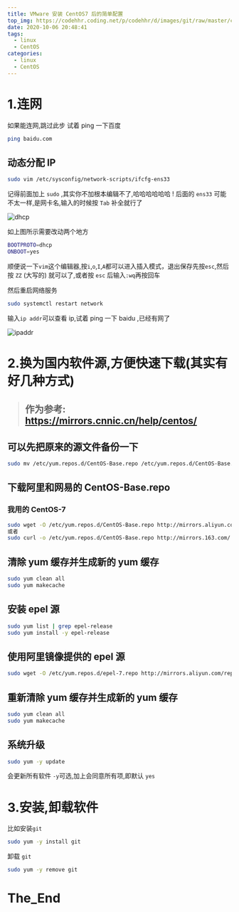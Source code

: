 ```yaml
---
title: VMware 安装 CentOS7 后的简单配置
top_img: https://codehhr.coding.net/p/codehhr/d/images/git/raw/master/csslayouts/sunrise.jpg
date: 2020-10-06 20:48:41
tags:
  - linux
  - CentOS
categories:
  - linux
  - CentOS
---
```


# 1.连网

如果能连网,跳过此步
试着 ping 一下百度

```bash
ping baidu.com
```

## 动态分配 IP

```bash
sudo vim /etc/sysconfig/network-scripts/ifcfg-ens33
```

记得前面加上 `sudo` ,其实你不加根本编辑不了,哈哈哈哈哈哈 !
后面的 `ens33` 可能不太一样,是网卡名,输入的时候按 `Tab` 补全就行了

![dhcp](https://codehhr.coding.net/p/codehhr/d/images/git/raw/master/centos/dhcp.png)

如上图所示需要改动两个地方

```bash
BOOTPROTO=dhcp
ONBOOT=yes
```

顺便说一下`vim`这个编辑器,按`i`,`o`,`I`,`A`都可以进入插入模式，退出保存先按`esc`,然后按 `ZZ` (大写的) 就可以了,或者按 `esc` 后输入`:wq`再按回车

然后重启网络服务

```bash
sudo systemctl restart network
```

输入`ip addr`可以查看 ip,试着 ping 一下 baidu ,已经有网了

![ipaddr](https://codehhr.coding.net/p/codehhr/d/images/git/raw/master/centos/ipaddr.png)

# 2.换为国内软件源,方便快速下载(其实有好几种方式)

> ## 作为参考: https://mirrors.cnnic.cn/help/centos/

## 可以先把原来的源文件备份一下

```bash
sudo mv /etc/yum.repos.d/CentOS-Base.repo /etc/yum.repos.d/CentOS-Base.repo.backup
```

## 下载阿里和网易的 CentOS-Base.repo

### 我用的 CentOS-7

```bash
sudo wget -O /etc/yum.repos.d/CentOS-Base.repo http://mirrors.aliyun.com/repo/Centos-7.repo
或者
sudo curl -o /etc/yum.repos.d/CentOS-Base.repo http://mirrors.163.com/.help/CentOS7-Base-163.repo
```

## 清除 yum 缓存并生成新的 yum 缓存

```bash
sudo yum clean all
sudo yum makecache
```

## 安装 epel 源

```bash
sudo yum list | grep epel-release
sudo yum install -y epel-release
```

## 使用阿里镜像提供的 epel 源

```bash
sudo wget -O /etc/yum.repos.d/epel-7.repo http://mirrors.aliyun.com/repo/epel-7.repo
```

## 重新清除 yum 缓存并生成新的 yum 缓存

```bash
sudo yum clean all
sudo yum makecache
```

## 系统升级

```bash
sudo yum -y update
```

会更新所有软件
`-y`可选,加上会同意所有项,即默认 `yes`

# 3.安装,卸载软件

比如安装`git`

```bash
sudo yum -y install git
```

卸载 `git`

```bash
sudo yum -y remove git
```

# The_End
